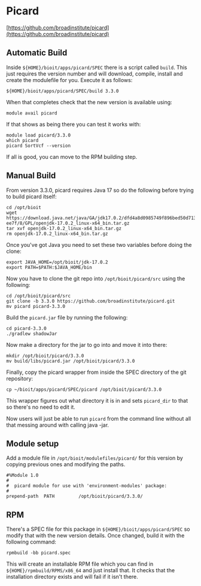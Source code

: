 # Picard

[https://github.com/broadinstitute/picard](https://github.com/broadinstitute/picard)

## Automatic Build

Inside `${HOME}/bioit/apps/picard/SPEC` there is a script called `build`. This just requires the version number and will download, compile, install and create the modulefile for you. Execute it as follows:

    ${HOME}/bioit/apps/picard/SPEC/build 3.3.0

When that completes check that the new version is available using:

    module avail picard

If that shows as being there you can test it works with:

    module load picard/3.3.0
    which picard
    picard SortVcf --version

If all is good, you can move to the RPM building step.

## Manual Build

From version 3.3.0, picard requires Java 17 so do the following before trying to build picard itself:

    cd /opt/bioit
    wget https://download.java.net/java/GA/jdk17.0.2/dfd4a8d0985749f896bed50d7138 ee7f/8/GPL/openjdk-17.0.2_linux-x64_bin.tar.gz
    tar xvf openjdk-17.0.2_linux-x64_bin.tar.gz
    rm openjdk-17.0.2_linux-x64_bin.tar.gz

Once you've got Java you need to set these two variables before doing the clone:

    export JAVA_HOME=/opt/bioit/jdk-17.0.2
    export PATH=$PATH:$JAVA_HOME/bin

Now you have to clone the git repo into `/opt/bioit/picard/src` using the following:

    cd /opt/bioit/picard/src
    git clone -b 3.3.0 https://github.com/broadinstitute/picard.git
    mv picard picard-3.3.0

Build the `picard.jar` file by running the following:

    cd picard-3.3.0
    ./gradlew shadowJar

Now make a directory for the jar to go into and move it into there:

    mkdir /opt/bioit/picard/3.3.0
    mv build/libs/picard.jar /opt/bioit/picard/3.3.0

Finally, copy the picard wrapper from inside the SPEC directory of the git repository:

    cp ~/bioit/apps/picard/SPEC/picard /opt/bioit/picard/3.3.0

This wrapper figures out what directory it is in and sets `picard_dir` to that so there's no need to edit it.

Now users will just be able to run `picard` from the command line without all that messing around with calling java -jar.

## Module setup

Add a module file in `/opt/bioit/modulefiles/picard/` for this version by copying previous ones and modifying the paths.

    #%Module 1.0
    #
    #  picard module for use with 'environment-modules' package:
    #
    prepend-path  PATH         /opt/bioit/picard/3.3.0/

## RPM

There's a SPEC file for this package in `${HOME}/bioit/apps/picard/SPEC` so modify that with the new version details. Once changed, build it with the following command:

    rpmbuild -bb picard.spec

This will create an installable RPM file which you can find in `${HOME}/rpmbuild/RPMS/x86_64` and just install that. It checks that the installation directory exists and will fail if it isn't there.
